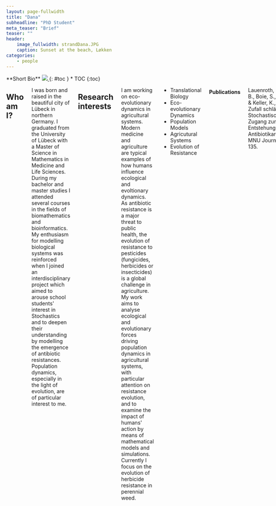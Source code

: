 ```yaml
---
layout: page-fullwidth
title: "Dana"
subheadline: "PhD Student"
meta_teaser: "Brief"
teaser: ""
header:
    image_fullwidth: strandDana.JPG
    caption: Sunset at the beach, Løkken
categories:
    - people
---
```

<!--more-->

<div class="row">
<div class="medium-4 medium-push-8 columns" markdown="1">
<div class="panel radius" markdown="1">
**Short Bio**
<a class="th [radius]" href="{{ site.url }}/images/DeptPic.jpeg">
<img src="{{ site.url }}/images/dana.jpg">
</a>
{: #toc }
*  TOC
{:toc}
</div>
</div><!-- /.medium-4.columns -->



<div class="medium-8 medium-pull-4 columns" markdown="1">



## Who am I?

I was born and raised in the beautiful city of Lübeck in northern Germany. 
I graduated from the University of Lübeck with a Master of Science in Mathematics in Medicine and Life Sciences. During my bachelor and master studies I attended several courses in the fields of biomathematics and bioinformatics. My enthusiasm for modelling biological systems was reinforced when I joined an interdisciplinary project which aimed to arouse school students' interest in Stochastics and to deepen their understanding by modelling the emergence of antibiotic resistances. Population dynamics, especially in the light of evolution, are of particular interest to me.


## Research interests

I am working on eco-evolutionary dynamics in agricultural systems. 
Modern medicine and agriculture are typical examples of how humans influence ecological and evoltionary dynamics. 
As antibiotic resistance is a major threat to public health, the evolution of resistance to pesticides (fungicides, herbicides or insecticides) is a global challenge in agriculture. 
My work aims to analyse ecological and evolutionary forces driving population dynamics in agricultural systems, with particular attention on resistance evolution, and to examine the impact of humans' action  by means of mathematical models and simulations.
Currently I focus on the evolution of herbicide resistance in perennial weed. 

* Translational Biology
* Eco-evolutionary Dynamics 
* Population Models
* Agricutural Systems
* Evolution of Resistance


#### Publications

Lauenroth, D., Bender, B., Boie, S., Kunze, B. & Keller, K., 2020. Der Zufall schlägt zu - Stochastischer Zugang zur Entstehung von Antibiotikaresistenzen. MNU Journal, 73, 129–135.

## Links

[Email](mailto:lauenroth@evolbio.mpg.de)


